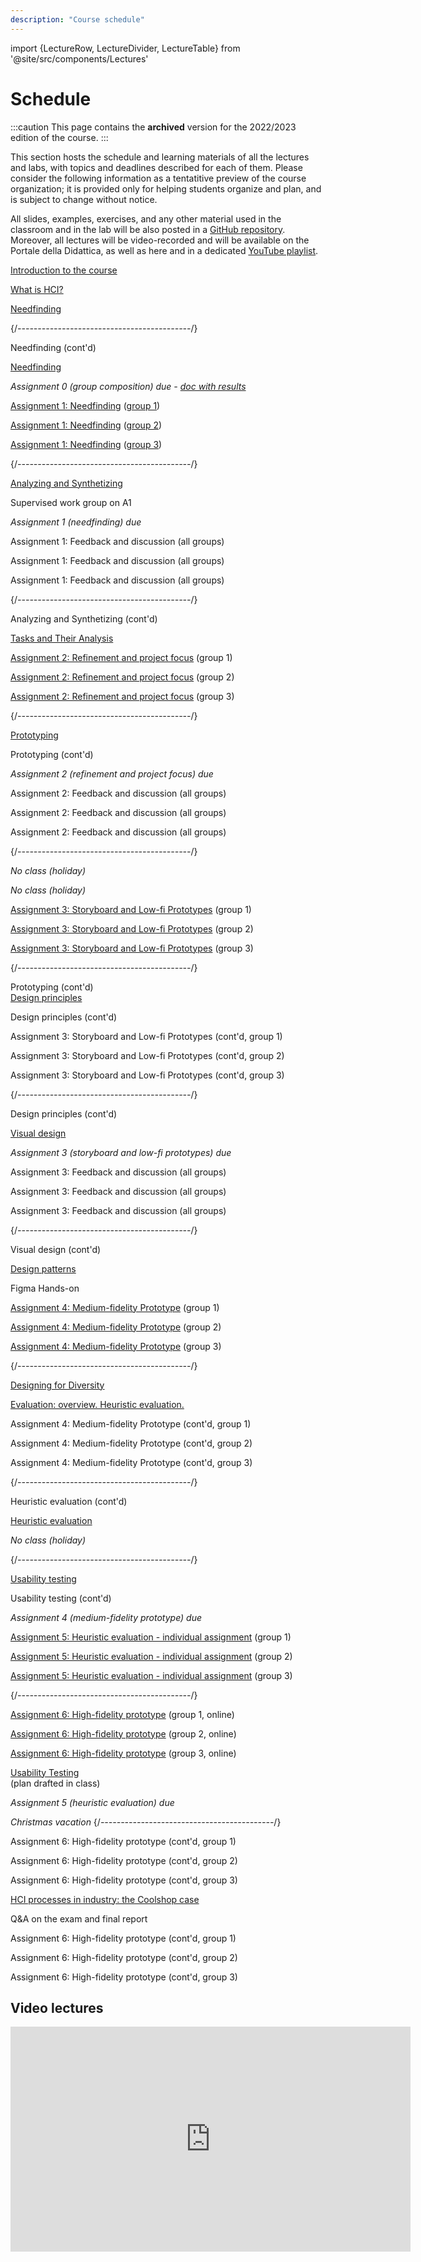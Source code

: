```yaml
---
description: "Course schedule"
---
```


import {LectureRow, LectureDivider, LectureTable} from '@site/src/components/Lectures'

# Schedule

:::caution
This page contains the __archived__ version for the 2022/2023 edition of the course.
::: 

This section hosts the schedule and learning materials of all the lectures and labs, with topics and deadlines described for each of them. Please consider the following information as a tentatitive preview of the course organization; it is provided only for helping students organize and plan, and is subject to change without notice.

All slides, examples, exercises, and any other material used in the classroom and in the lab will be also posted in a [GitHub repository](https://github.com/polito-hci-2022/materials). Moreover, all lectures will be video-recorded and will be available on the Portale della Didattica, as well as here and in a dedicated [YouTube playlist](https://www.youtube.com/playlist?list=PLs7DWGc_wmwRZHYGyiQxcgfJ7U1X81N_i).

<LectureTable defaultTeacher="Luigi De Russis" defaultType="Lecture" showMaterial={false} language='EN'>
<LectureRow
    date="27/09/2022" time="11:30-13:00"
    video="https://youtu.be/i-xvFEX5QEo" >
    <a href="https://polito-hci-2022.github.io/materials/slides/00-intro.pdf">Introduction to the course</a>
</LectureRow>

<LectureRow 
    date="30/09/2022" time="13:00-14:30"
    video="https://youtu.be/BrDkff0zhbg" >
    <a href="https://polito-hci-2022.github.io/materials/slides/01-whatisHCI.pdf">What is HCI?</a>
</LectureRow>

<LectureRow
    date="30/09/2022" time="14:30-16:00"
    video="https://youtu.be/VMWKP2HHU8k" >
    <a href="https://polito-hci-2022.github.io/materials/slides/02-needfinding.pdf">Needfinding</a>
</LectureRow>

<LectureDivider/>{/*-------------------------------------------*/}

<LectureRow
    date="03/10/2022" time="13:00-14:30"
    video="https://youtu.be/__-HYBm1F0s" >
    Needfinding (cont'd)
</LectureRow>

<LectureRow
    date="04/10/2022" time="11:30-13:00"
    type='Exercise'
    video="https://youtu.be/DihQM_FsQXQ" >
    <a href="https://polito-hci-2022.github.io/materials/slides/02b-needfinding-exercise.pdf">Needfinding</a>
</LectureRow>

<LectureRow variant='success'
    date="05/10/2022" time="EOD"
    teacher=''
    type=''>
    <em>Assignment 0 (group composition) due - <a href="https://docs.google.com/spreadsheets/d/1PM_vJh28ehg6XAzhqZuFFmImc--SNhZATS6tWsaQWfs">doc with results</a></em>
</LectureRow>

<LectureRow
    date="07/10/2022" time="13:00-14:30"
    type='Lab' >
    <a href="https://polito-hci-2022.github.io/materials/assignments/A1-needfinding.pdf">Assignment 1: Needfinding</a> (<a href="https://docs.google.com/spreadsheets/d/1PM_vJh28ehg6XAzhqZuFFmImc--SNhZATS6tWsaQWfs">group 1</a>)
</LectureRow>

<LectureRow
    date="07/10/2022" time="14:30-16:00"
    type='Lab' >
    <a href="https://polito-hci-2022.github.io/materials/assignments/A1-needfinding.pdf">Assignment 1: Needfinding</a> (<a href="https://docs.google.com/spreadsheets/d/1PM_vJh28ehg6XAzhqZuFFmImc--SNhZATS6tWsaQWfs">group 2</a>)
</LectureRow>

<LectureRow
    date="07/10/2022" time="16:00-17:30"
    teacher='Tommaso Calò'
    type='Lab' >
    <a href="https://polito-hci-2022.github.io/materials/assignments/A1-needfinding.pdf">Assignment 1: Needfinding</a> (<a href="https://docs.google.com/spreadsheets/d/1PM_vJh28ehg6XAzhqZuFFmImc--SNhZATS6tWsaQWfs">group 3</a>)
</LectureRow>

<LectureDivider/>{/*-------------------------------------------*/}

<LectureRow
    date="10/10/2022" time="13:00-14:30"
    video='https://youtu.be/E-TMrw1cdA0' >
    <a href="https://polito-hci-2022.github.io/materials/slides/03-synthetizing.pdf">Analyzing and Synthetizing</a>
</LectureRow>

<LectureRow
    date="11/10/2022" time="11:30-13:00"
    type='Exercise'
    teacher='Tommaso Calò' >
    Supervised work group on A1
</LectureRow>

<LectureRow variant='success'
    date="13/10/2022" time="EOD"
    teacher=''
    type=''>
    <em>Assignment 1 (needfinding) due</em>
</LectureRow>

<LectureRow
    date="14/10/2022" time="13:00-14:30"
    teacher='All'
    type='Lab' >
    Assignment 1: Feedback and discussion (all groups)
</LectureRow>

<LectureRow
    date="14/10/2022" time="14:30-16:00"
    teacher='All'
    type='Lab' >
    Assignment 1: Feedback and discussion (all groups)
</LectureRow>

<LectureRow
    date="14/10/2022" time="16:00-17:30"
    teacher='Tommaso Calò'
    type='Lab' >
    Assignment 1: Feedback and discussion (all groups)
</LectureRow>

<LectureDivider/>{/*-------------------------------------------*/}

<LectureRow
    date="17/10/2022" time="13:00-14:30"
    video='https://youtu.be/z7MonPRP9dI' >
    Analyzing and Synthetizing (cont'd)
</LectureRow>

<LectureRow
    date="18/10/2022" time="11:30-13:00"
    type='Exercise'
    video='https://youtu.be/Ev7oO38TCuU' >
    <a href="https://polito-hci-2022.github.io/materials/slides/03b-tasks-exercise.pdf">Tasks and Their Analysis</a>
</LectureRow>

<LectureRow
    date="21/10/2022" time="13:00-14:30"
    teacher='Alberto Monge Roffarello'
    type='Lab' >
    <a href="https://polito-hci-2022.github.io/materials/assignments/A2-refinement-project.pdf">Assignment 2: Refinement and project focus</a> (group 1)
</LectureRow>

<LectureRow
    date="21/10/2022" time="14:30-16:00"
    teacher='Luigi De Russis'
    type='Lab' >
    <a href="https://polito-hci-2022.github.io/materials/assignments/A2-refinement-project.pdf">Assignment 2: Refinement and project focus</a> (group 2)
</LectureRow>

<LectureRow
    date="21/10/2022" time="16:00-17:30"
    teacher='Tommaso Calò'
    type='Lab' >
    <a href="https://polito-hci-2022.github.io/materials/assignments/A2-refinement-project.pdf">Assignment 2: Refinement and project focus</a> (group 3)
</LectureRow>

<LectureDivider/>{/*-------------------------------------------*/}

<LectureRow
    date="24/10/2022" time="13:00-14:30"
    video='https://youtu.be/HIrot7HAAoc' >
    <a href="https://polito-hci-2022.github.io/materials/slides/04-prototyping.pdf">Prototyping</a>
</LectureRow>

<LectureRow
    date="25/10/2022" time="11:30-13:00"
    video='https://youtu.be/6J4cqdDIR7M' >
    Prototyping (cont'd)
</LectureRow>

<LectureRow variant='success'
    date="27/10/2022" time="EOD"
    teacher=''
    type=''>
    <em>Assignment 2 (refinement and project focus) due</em>
</LectureRow>

<LectureRow
    date="28/10/2022" time="13:00-14:30"
    teacher='All'
    type='Lab' >
    Assignment 2: Feedback and discussion (all groups)
</LectureRow>

<LectureRow
    date="28/10/2022" time="14:30-16:00"
    teacher='All'
    type='Lab' >
    Assignment 2: Feedback and discussion (all groups)
</LectureRow>

<LectureRow
    date="28/10/2022" time="16:00-17:30"
    teacher='All'
    type='Lab' >
    Assignment 2: Feedback and discussion (all groups)
</LectureRow>

<LectureDivider/>{/*-------------------------------------------*/}

<LectureRow variant='warning' type=''
    teacher=''
    date="31/10/2022" >
    <em>No class (holiday)</em>
</LectureRow>

<LectureRow variant='warning' type=''
    teacher=''
    date="01/11/2022" >
    <em>No class (holiday)</em>
</LectureRow>

<LectureRow
    date="04/11/2022" time="13:00-14:30"
    teacher='Alberto Monge Roffarello'
    type='Lab' >
    <a href="https://polito-hci-2022.github.io/materials/assignments/A3-storyboard-paper-prototypes.pdf">Assignment 3: Storyboard and Low-fi Prototypes</a>&nbsp;(group 1)
</LectureRow>

<LectureRow
    date="04/11/2022" time="14:30-16:00"
    teacher='Luigi De Russis'
    type='Lab' >
    <a href="https://polito-hci-2022.github.io/materials/assignments/A3-storyboard-paper-prototypes.pdf">Assignment 3: Storyboard and Low-fi Prototypes</a>&nbsp;(group 2)
</LectureRow>

<LectureRow
    date="04/11/2022" time="16:00-17:30"
    teacher='Tommaso Calò'
    type='Lab' >
    <a href="https://polito-hci-2022.github.io/materials/assignments/A3-storyboard-paper-prototypes.pdf">Assignment 3: Storyboard and Low-fi Prototypes</a>&nbsp;(group 3)
</LectureRow>

<LectureDivider/>{/*-------------------------------------------*/}

<LectureRow
    date="07/11/2022" time="13:00-14:30"
    video='https://youtu.be/SWrGHevI5Ao' >
    Prototyping (cont'd)<br/>
    <a href="https://polito-hci-2022.github.io/materials/slides/05-design-principles.pdf">Design principles</a>
</LectureRow>

<LectureRow
    date="08/11/2022" time="11:30-13:00"
    video='https://youtu.be/V3PgUKT1n8U' >
    Design principles (cont'd)
</LectureRow>

<LectureRow
    date="11/11/2022" time="13:00-14:30"
    teacher='Alberto Monge Roffarello'
    type='Lab' >
    Assignment 3: Storyboard and Low-fi Prototypes (cont'd, group 1)
</LectureRow>

<LectureRow
    date="11/11/2022" time="14:30-16:00"
    teacher='Luigi De Russis'
    type='Lab' >
    Assignment 3: Storyboard and Low-fi Prototypes (cont'd, group 2)
</LectureRow>

<LectureRow
    date="11/11/2022" time="16:00-17:30"
    teacher='Tommaso Calò'
    type='Lab' >
    Assignment 3: Storyboard and Low-fi Prototypes (cont'd, group 3)
</LectureRow>

<LectureDivider/>{/*-------------------------------------------*/}

<LectureRow
    date="14/11/2022" time="13:00-14:30"
    video='https://youtu.be/shWuCbWH4_0' >
    Design principles (cont'd)
</LectureRow>

<LectureRow
    date="15/11/2022" time="11:30-13:00"
    video='https://youtu.be/qDBlRlxuHPM' >
    <a href="https://polito-hci-2022.github.io/materials/slides/06-visualdesign.pdf">Visual design</a>
</LectureRow>

<LectureRow variant='success'
    date="17/11/2022" time="EOD"
    teacher=''
    type=''>
    <em>Assignment 3 (storyboard and low-fi prototypes) due</em>
</LectureRow>

<LectureRow
    date="18/11/2022" time="13:00-14:30"
    teacher='All'
    type='Lab' >
    Assignment 3: Feedback and discussion (all groups)
</LectureRow>

<LectureRow
    date="18/11/2022" time="14:30-16:00"
    teacher='All'
    type='Lab' >
    Assignment 3: Feedback and discussion (all groups)
</LectureRow>

<LectureRow
    date="18/11/2022" time="16:00-17:30"
    teacher='All'
    type='Lab' >
    Assignment 3: Feedback and discussion (all groups)
</LectureRow>

<LectureDivider/>{/*-------------------------------------------*/}

<LectureRow
    date="21/11/2022" time="13:00-14:30"
    video='https://youtu.be/5Z_xIVODvZs' >
    Visual design (cont'd)
</LectureRow>

<LectureRow
    date="22/11/2022" time="11:30-13:00"
    teacher='Alberto Monge Roffarello'
    video='https://www.youtube.com/watch?v=29S0VORBuAM' >
    <a href="https://polito-hci-2022.github.io/materials/slides/07-design-patterns.pdf">Design patterns</a>
</LectureRow>

<LectureRow
    date="Video" 
    type='Exercise'
    teacher='Alberto Monge Roffarello'
    video='https://www.youtube.com/watch?v=v_1DhO-Vcgc' >
    Figma Hands-on
</LectureRow>

<LectureRow
    date="25/11/2022" time="13:00-14:30"
    teacher='Alberto Monge Roffarello'
    type='Lab' >
    <a href="https://polito-hci-2022.github.io/materials/assignments/A4-mid-fidelity-prototype.pdf">Assignment 4: Medium-fidelity Prototype</a> (group 1)
</LectureRow>

<LectureRow
    date="25/11/2022" time="14:30-16:00"
    teacher='Luigi De Russis'
    type='Lab' >
    <a href="https://polito-hci-2022.github.io/materials/assignments/A4-mid-fidelity-prototype.pdf">Assignment 4: Medium-fidelity Prototype</a> (group 2)
</LectureRow>

<LectureRow
    date="25/11/2022" time="16:00-17:30"
    teacher='Tommaso Calò'
    type='Lab' >
    <a href="https://polito-hci-2022.github.io/materials/assignments/A4-mid-fidelity-prototype.pdf">Assignment 4: Medium-fidelity Prototype</a> (group 3)
</LectureRow>

<LectureDivider/>{/*-------------------------------------------*/}

<LectureRow
    date="28/11/2022" time="13:00-14:30"
    video='https://youtu.be/QEObr1YKcj8' >
    <a href="https://polito-hci-2022.github.io/materials/slides/08-designing-diversity.pdf">Designing for Diversity</a>
</LectureRow>

<LectureRow
    date="29/11/2022" time="11:30-13:00"
    teacher='Alberto Monge Roffarello'
    video='https://youtu.be/HXfpnKHbH3U' >
    <a href="https://polito-hci-2022.github.io/materials/slides/09-heuristic-evaluation.pdf">Evaluation: overview. Heuristic evaluation.</a>
</LectureRow>

<LectureRow
    date="02/12/2022" time="13:00-14:30"
    teacher='Alberto Monge Roffarello'
    type='Lab' >
    Assignment 4: Medium-fidelity Prototype (cont'd, group 1)
</LectureRow>

<LectureRow
    date="02/12/2022" time="14:30-16:00"
    teacher='Tommaso Calò'
    type='Lab' >
    Assignment 4: Medium-fidelity Prototype (cont'd, group 2)
</LectureRow>

<LectureRow
    date="02/12/2022" time="16:00-17:30"
    teacher='Tommaso Calò'
    type='Lab' >
    Assignment 4: Medium-fidelity Prototype (cont'd, group 3)
</LectureRow>

<LectureDivider/>{/*-------------------------------------------*/}

<LectureRow
    date="05/12/2022" time="13:00-14:30"
    teacher='Alberto Monge Roffarello'
    video='https://youtu.be/sktmSZdrsQE' >
    Heuristic evaluation (cont'd)
</LectureRow>

<LectureRow
    date="06/12/2022" time="11:30-13:00"
    teacher='Alberto Monge Roffarello'
    type='Exercise'
    video='https://youtu.be/3RQgq3-KVD4' >
    <a href="https://polito-hci-2022.github.io/materials/slides/09b-heuristic-evaluation-exercise.pdf">Heuristic evaluation</a>
</LectureRow>

<LectureRow variant='warning' type=''
    teacher=''
    date="09/12/2022" >
    <em>No class (holiday)</em>
</LectureRow>

<LectureDivider/>{/*-------------------------------------------*/}

<LectureRow
    date="12/12/2022" time="13:00-14:30"
    teacher='Alberto Monge Roffarello'
    video='https://youtu.be/HeBxQ7mNujM' >
    <a href="https://polito-hci-2022.github.io/materials/slides/10-usability-testing.pdf">Usability testing</a>
</LectureRow>

<LectureRow
    date="13/12/2022" time="11:30-13:00"
    teacher='Alberto Monge Roffarello'
    video='https://youtu.be/U2TioZYbc70' >
    Usability testing (cont'd)
</LectureRow>

<LectureRow variant='success'
    date="15/12/2022" time="EOD"
    teacher=''
    type=''>
    <em>Assignment 4 (medium-fidelity prototype) due</em>
</LectureRow>

<LectureRow
    date="16/12/2022" time="13:00-14:30"
    teacher='Alberto Monge Roffarello'
    type='Lab' >
    <a href="https://polito-hci-2022.github.io/materials/assignments/A5-heuristic-evaluation.pdf">Assignment 5: Heuristic evaluation - individual assignment</a> (group 1)
</LectureRow>

<LectureRow
    date="16/12/2022" time="14:30-16:00"
    teacher='Luigi De Russis'
    type='Lab' >
    <a href="https://polito-hci-2022.github.io/materials/assignments/A5-heuristic-evaluation.pdf">Assignment 5: Heuristic evaluation - individual assignment</a> (group 2)
</LectureRow>

<LectureRow
    date="16/12/2022" time="16:00-17:30"
    teacher='Tommaso Calò'
    type='Lab' >
    <a href="https://polito-hci-2022.github.io/materials/assignments/A5-heuristic-evaluation.pdf">Assignment 5: Heuristic evaluation - individual assignment</a> (group 3)
</LectureRow>

<LectureDivider/>{/*-------------------------------------------*/}

<LectureRow
    date="19/12/2022" time="13:00-14:30"
    teacher='Alberto Monge Roffarello'
    type='Lab' >
    <a href="https://polito-hci-2022.github.io/materials/assignments/A6-high-fidelity-prototype.pdf">Assignment 6: High-fidelity prototype</a> (group 1, online)
</LectureRow>

<LectureRow
    date="19/12/2022" time="13:00-14:30"
    teacher='Luigi De Russis'
    type='Lab' >
    <a href="https://polito-hci-2022.github.io/materials/assignments/A6-high-fidelity-prototype.pdf">Assignment 6: High-fidelity prototype</a> (group 2, online)
</LectureRow>

<LectureRow
    date="19/12/2022" time="13:00-14:30"
    teacher='Tommaso Calò'
    type='Lab' >
    <a href="https://polito-hci-2022.github.io/materials/assignments/A6-high-fidelity-prototype.pdf">Assignment 6: High-fidelity prototype</a> (group 3, online)
</LectureRow>

<LectureRow
    date="20/12/2022" time="11:30-13:00"
    type='Exercise'
    video='https://youtu.be/A6h_cxu2haI' >
    <a href="https://docs.google.com/document/d/1Qb5if-jt7pfmI6iDrs2kl-qmaPg1YZAVBjK6gDPwT0s">Usability Testing</a><br/>(plan drafted in class)
</LectureRow>

<LectureRow variant='success'
    date="20/12/2022" time="EOD"
    teacher=''
    type=''>
    <em>Assignment 5 (heuristic evaluation) due</em>
</LectureRow>

<LectureRow variant='warning' type=''
    teacher=''
    date="" >
    <em>Christmas vacation</em>
</LectureRow>{/*-------------------------------------------*/}

<LectureRow
    date="09/01/2023" time="13:00-14:30"
    teacher='Alberto Monge Roffarello'
    type='Lab' >
    Assignment 6: High-fidelity prototype (cont'd, group 1)
</LectureRow>

<LectureRow
    date="09/01/2023" time="13:00-14:30"
    teacher='Luigi De Russis'
    type='Lab' >
    Assignment 6: High-fidelity prototype (cont'd, group 2)
</LectureRow>

<LectureRow
    date="09/01/2023" time="13:00-14:30"
    teacher='Tommaso Calò'
    type='Lab' >
    Assignment 6: High-fidelity prototype (cont'd, group 3)
</LectureRow>

<LectureRow
    date="10/01/2023" time="11:30-13:00"
    type='Seminar' >
    <a href="https://polito-hci-2022.github.io/materials/slides/coolshop-seminar.pdf">HCI processes in industry: the Coolshop case</a>
</LectureRow>

<LectureRow
    date="11/01/2023" time="14:30-16:00"
    type='Exercise'
    video='https://youtu.be/UUKk7qHcRAc' >
    Q&A on the exam and final report
</LectureRow>

<LectureRow
    date="13/01/2023" time="13:00-14:30"
    teacher='Alberto Monge Roffarello'
    type='Lab' >
    Assignment 6: High-fidelity prototype (cont'd, group 1)
</LectureRow>

<LectureRow
    date="13/01/2023" time="14:30-16:00"
    teacher='Luigi De Russis'
    type='Lab' >
    Assignment 6: High-fidelity prototype (cont'd, group 2)
</LectureRow>

<LectureRow
    date="13/01/2023" time="16:00-17:30"
    teacher='Tommaso Calò'
    type='Lab' >
    Assignment 6: High-fidelity prototype (cont'd, group 3)
</LectureRow>


</LectureTable>

## Video lectures

<div><iframe src="https://www.youtube.com/embed/videoseries?list=PLs7DWGc_wmwRZHYGyiQxcgfJ7U1X81N_i" allow="accelerometer; autoplay; encrypted-media; gyroscope; picture-in-picture" allowFullScreen="allowfullscreen" width="640" height="360" frameBorder="0"></iframe></div>